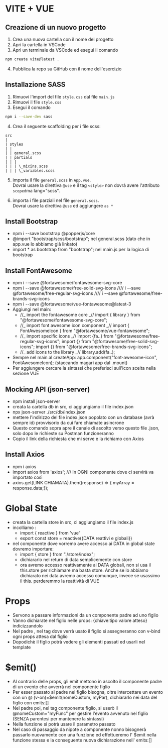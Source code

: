 # VITE + VUE

## Creazione di un nuovo progetto

1. Crea una nuova cartella con il nome del progetto
2. Apri la cartella in VSCode
3. Apri un terminale da VSCode ed esegui il comando

```bash
npm create vite@latest .
```

4. Pubblica la repo su GitHub con il nome dell'esercizio

## Installazione SASS

1. Rimuovi l'import del file `style.css` dal file `main.js`
2. Rimuovi il file `style.css`
3. Esegui il comando

```bash
npm i --save-dev sass
```

4. Crea il seguente scaffolding per i file scss:

```plaintext
src
|
| styles
| |
| | general.scss
| | partials
| | |
| | | \_mixins.scss
| | | \_variables.scss
```

5. importa il file `general.scss` in `App.vue`. <br>
   Dovrai usare la direttiva `@use` e il tag `<style>` non dovrà avere l'attributo `scoped`ma lang="scss".

6. importa i file parziali nel file `general.scss`. <br>
   Dovrai usare la direttiva `@use` ed aggiungere `as *`

## Install Bootstrap

- npm i --save bootstrap @popperjs/core
- @import "bootstrap/scss/bootstrap"; nel general.scss (dato che in app.vue lo abbiamo già linkato)
- import \* as bootstrap from "bootstrap"; nel main.js per la logica di bootstrap

## Install FontAwesome

- npm i --save @fortawesome/fontawesome-svg-core
- npm i --save @fortawesome/free-solid-svg-icons //// i --save @fortawesome/free-regular-svg-icons //// i --save @fortawesome/free-brands-svg-icons
- npm i --save @fortawesome/vue-fontawesome@latest-3
- Aggiungi nel main:
  - //_ import the fontawesome core _//
    import { library } from "@fortawesome/fontawesome-svg-core";
  - //_ import font awesome icon component _//
    import { FontAwesomeIcon } from "@fortawesome/vue-fontawesome";
  - //_ import specific icons _//
    import {fa..} from "@fortawesome/free-regular-svg-icons";
    import {} from "@fortawesome/free-solid-svg-icons";
    import {} from "@fortawesome/free-brands-svg-icons";
  - //_ add icons to the library _//
    library.add(fa..);
- Sempre nel main al createApp: app.component("font-awesome-icon", FontAwesomeIcon); (staccando magari app dal .mount)
- Per aggiungere cercare la sintassi che preferisci sull'icon scelta nella sezione VUE

## Mocking API (json-server)

- npm install json-server
- creata la cartella db in src, ci aggiungiamo il file index.json
- npx json-server ./src/db/index.json
- mettere l'indirizzo del file index.json popolato con un database (avrà sempre id) provvisorio da cui fare chiamate asincrone
- Questo comando sopra apre il canale di ascolto verso questo file .json, solo dopo le richieste su Postman funzioneranno
- Copio il link della richiesta che mi serve e la richiamo con Axios

## Install Axios

- npm i axios
- import axios from 'axios'; /// In OGNI componente dove ci servirà va importato così
- axios.get(LINK CHIAMATA).then((response) => {
  myArray = response.data;});

# Global State

- creata la cartella store in src, ci aggiungiamo il file index.js
- incolliamo :
  - import { reactive } from 'vue'
  - export const store = reactive({DATA reattivi e globali})
- nel componente dove vorremo avere accesso ai DATA in global state dovremo importare:
  - import { store } from "./store/index";
  - dichiararlo nel return di data semplicemente con store
  - ora avremo accesso reattivamente ai DATA globali, non si usa il this.store per richiamare ma basta store. Anche se lo abbiamo dichiarato nei data
    avremo accesso comunque, invece se usassimo il this. perderemmo la reattività di VUE

# Props

- Servono a passare informazioni da un componente padre ad uno figlio
- Vanno dichiarate nel figlio nelle props: {chiave:tipo valore atteso} indicizzandolo
- Nel padre , nel tag dove verrà usato il figlio si assegneranno con v-bind ogni props
  attesa dal figlio
- Dopodichè il figlio potrà vedere gli elementi passati ed usarli nel template

# $emit()

- Al contrario delle props, gli emit mettono in ascolto il componente padre di un
  evento che avverrà nel componente figlio
- Per esser passato al padre nel figlio bisogna, oltre intercettare un evento con un @ (v-on)=$emit(nomeCustom, myPar), dichiararlo nei data del figlio con emits:[]
- Nel padre poi, nel tag componente figlio, si userò il @nomeCustom="myFunc" per gestire l'evento avvenuto nel figlio (SENZA parentesi per mantenere la sintassi)
- Nella funzione si potrà usare il parametro passato
- Nel caso di passaggio da nipote a componente nonno bisognerà passarlo nuovamente con una funzione ed effettueremo l' $emit nella funzione stessa e la conseguente nuova dichiarazione nell' emits:[]
